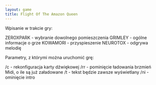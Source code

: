 ```yaml
---
layout: game
title: Flight Of The Amazon Queen
---
```


Wpisanie w trakcie gry:

ZEROXPARK	- wybranie dowolnego pomieszczenia
GRIMLEY 	- ogólne informacje o grze
KOWAMORI 	- przyspieszenie
NEUROTOX 	- odgrywa melodię

Parametry, z którymi można uruchomić grę:

/c 	- rekonfiguracja karty dźwiękowej
/rr 	- pominięcie ładowania brzmień Midi, o ile są już 
załadowane
/t 	- tekst będzie zawsze wyświetlany
/ni 	- ominięcie intro
